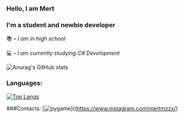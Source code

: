 ### Hello, I am Mert

### I'm a student and newbie developer

 📚 **-** *I am in high school*
 
 💻 **-** *I am currently studying C# Development*


![Anurag's GitHub stats](https://github-readme-stats.vercel.app/api?username=mertmzzx&show_icons=true&theme=dark)

### Languages:
[![Top Langs](https://github-readme-stats.vercel.app/api/top-langs/?username=mertmzzx&layout=compact)](https://github.com/anuraghazra/github-readme-stats)

###Contacts:
[![pygame](http://img.instagram.com/p/B_LXgD0Hzgx/0.jpg)]((https://www.instagram.com/mertmzzx/)

